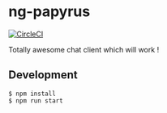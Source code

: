 # ng-papyrus

[![CircleCI](https://circleci.com/gh/10pearls/ng-papyrus/tree/master.svg?style=svg)](https://circleci.com/gh/10pearls/ng-papyrus/tree/master)

Totally awesome chat client which will work !

## Development
```
$ npm install
$ npm run start
```
